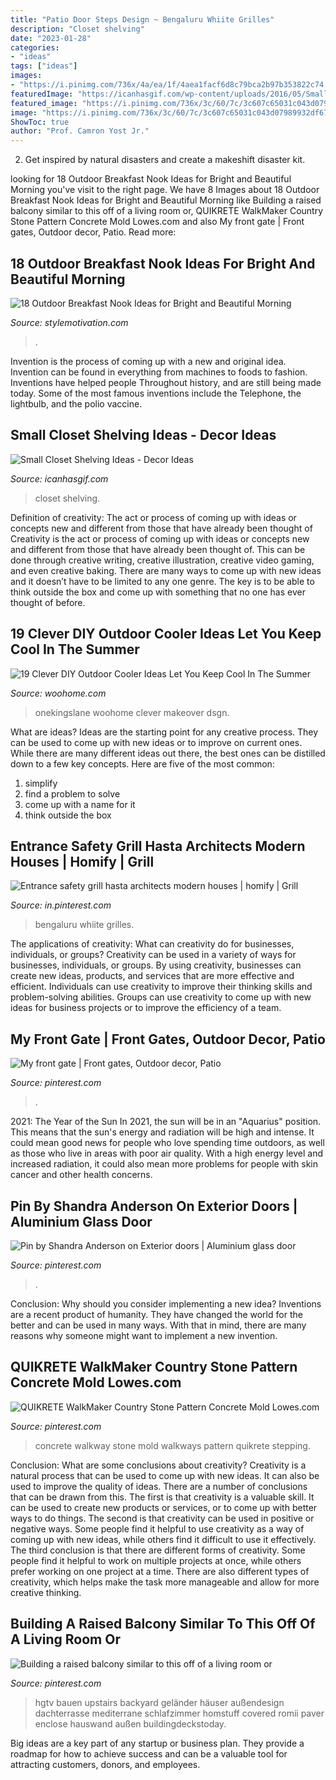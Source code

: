 ```yaml
---
title: "Patio Door Steps Design ~ Bengaluru Whiite Grilles"
description: "Closet shelving"
date: "2023-01-28"
categories:
- "ideas"
tags: ["ideas"]
images:
- "https://i.pinimg.com/736x/4a/ea/1f/4aea1facf6d8c79bca2b97b353822c74.jpg"
featuredImage: "https://icanhasgif.com/wp-content/uploads/2016/05/Small-Closet-Shelving-Ideas.jpg"
featured_image: "https://i.pinimg.com/736x/3c/60/7c/3c607c65031c043d07989932df6700db.jpg"
image: "https://i.pinimg.com/736x/3c/60/7c/3c607c65031c043d07989932df6700db.jpg"
ShowToc: true
author: "Prof. Camron Yost Jr."
---
```



2. Get inspired by natural disasters and create a makeshift disaster kit.

	

		
looking for 18 Outdoor Breakfast Nook Ideas for Bright and Beautiful Morning you've visit to the right page. We have 8 Images about 18 Outdoor Breakfast Nook Ideas for Bright and Beautiful Morning like Building a raised balcony similar to this off of a living room or, QUIKRETE WalkMaker Country Stone Pattern Concrete Mold Lowes.com and also My front gate | Front gates, Outdoor decor, Patio. Read more:
		
    
## 18 Outdoor Breakfast Nook Ideas For Bright And Beautiful Morning

<img loading=lazy src="https://www.stylemotivation.com/wp-content/uploads/2014/01/20-Outdoor-Breakfast-Nook-Ideas-for-Bright-and-Beautiful-Morning-13-620x465.jpg" onerror="this.onerror=null;this.src='https://tse3.mm.bing.net/th?id=OIP.ZB4RY7ANW1ebiB7CC5NDcwHaFj&amp;pid=15.1';" alt="18 Outdoor Breakfast Nook Ideas for Bright and Beautiful Morning">

_Source: stylemotivation.com_

>. 

	

Invention is the process of coming up with a new and original idea. Invention can be found in everything from machines to foods to fashion. Inventions have helped people Throughout history, and are still being made today. Some of the most famous inventions include the Telephone, the lightbulb, and the polio vaccine.

    
## Small Closet Shelving Ideas - Decor Ideas

<img loading=lazy src="https://icanhasgif.com/wp-content/uploads/2016/05/Small-Closet-Shelving-Ideas.jpg" onerror="this.onerror=null;this.src='https://tse2.mm.bing.net/th?id=OIP.ssqf6V2Ky-8n8i5wUo_ccAHaLI&amp;pid=15.1';" alt="Small Closet Shelving Ideas - Decor Ideas">

_Source: icanhasgif.com_

>closet shelving. 

	

Definition of creativity: The act or process of coming up with ideas or concepts new and different from those that have already been thought of
Creativity is the act or process of coming up with ideas or concepts new and different from those that have already been thought of. This can be done through creative writing, creative illustration, creative video gaming, and even creative baking. There are many ways to come up with new ideas and it doesn’t have to be limited to any one genre. The key is to be able to think outside the box and come up with something that no one has ever thought of before.

    
## 19 Clever DIY Outdoor Cooler Ideas Let You Keep Cool In The Summer

<img loading=lazy src="https://www.woohome.com/wp-content/uploads/2015/06/outdoor-cooler-ideas-woohome-14.jpg" onerror="this.onerror=null;this.src='https://tse1.mm.bing.net/th?id=OIP.fzLKgrsi-p-2oY4n3SMD1QHaK4&amp;pid=15.1';" alt="19 Clever DIY Outdoor Cooler Ideas Let You Keep Cool In The Summer">

_Source: woohome.com_

>onekingslane woohome clever makeover dsgn. 

	

What are ideas?
Ideas are the starting point for any creative process. They can be used to come up with new ideas or to improve on current ones. While there are many different ideas out there, the best ones can be distilled down to a few key concepts. Here are five of the most common:
1. simplify
2. find a problem to solve
3. come up with a name for it
4. think outside the box

    
## Entrance Safety Grill Hasta Architects Modern Houses | Homify | Grill

<img loading=lazy src="https://i.pinimg.com/736x/4a/ea/1f/4aea1facf6d8c79bca2b97b353822c74.jpg" onerror="this.onerror=null;this.src='https://tse2.mm.bing.net/th?id=OIP.-psXly9VjNbMkQ2bZzxE9wHaJ3&amp;pid=15.1';" alt="Entrance safety grill hasta architects modern houses | homify | Grill">

_Source: in.pinterest.com_

>bengaluru whiite grilles. 

	

The applications of creativity: What can creativity do for businesses, individuals, or groups?
Creativity can be used in a variety of ways for businesses, individuals, or groups. By using creativity, businesses can create new ideas, products, and services that are more effective and efficient. Individuals can use creativity to improve their thinking skills and problem-solving abilities. Groups can use creativity to come up with new ideas for business projects or to improve the efficiency of a team.

    
## My Front Gate | Front Gates, Outdoor Decor, Patio

<img loading=lazy src="https://i.pinimg.com/736x/3d/92/47/3d92472c6b20ed010f47c2adc640b87c.jpg" onerror="this.onerror=null;this.src='https://tse3.mm.bing.net/th?id=OIP.OwtGSJ5BmVlf2BW4omr8gwHaJ3&amp;pid=15.1';" alt="My front gate | Front gates, Outdoor decor, Patio">

_Source: pinterest.com_

>. 

	

2021: The Year of the Sun
In 2021, the sun will be in an "Aquarius" position. This means that the sun's energy and radiation will be high and intense. It could mean good news for people who love spending time outdoors, as well as those who live in areas with poor air quality. With a high energy level and increased radiation, it could also mean more problems for people with skin cancer and other health concerns.

    
## Pin By Shandra Anderson On Exterior Doors | Aluminium Glass Door

<img loading=lazy src="https://i.pinimg.com/736x/f9/46/52/f94652c1b54f180dca048e83f638ab85.jpg" onerror="this.onerror=null;this.src='https://tse4.mm.bing.net/th?id=OIP.lLEGQI6S1vG9-QaFZ28mmAHaJ3&amp;pid=15.1';" alt="Pin by Shandra Anderson on Exterior doors | Aluminium glass door">

_Source: pinterest.com_

>. 

	

Conclusion: Why should you consider implementing a new idea?
Inventions are a recent product of humanity. They have changed the world for the better and can be used in many ways. With that in mind, there are many reasons why someone might want to implement a new invention.

    
## QUIKRETE WalkMaker Country Stone Pattern Concrete Mold Lowes.com

<img loading=lazy src="https://i.pinimg.com/736x/3c/60/7c/3c607c65031c043d07989932df6700db.jpg" onerror="this.onerror=null;this.src='https://tse2.mm.bing.net/th?id=OIP.tEDwXRmB3QyrM7RuzR_bYQHaLI&amp;pid=15.1';" alt="QUIKRETE WalkMaker Country Stone Pattern Concrete Mold Lowes.com">

_Source: pinterest.com_

>concrete walkway stone mold walkways pattern quikrete stepping. 

	

Conclusion: What are some conclusions about creativity?
Creativity is a natural process that can be used to come up with new ideas. It can also be used to improve the quality of ideas. There are a number of conclusions that can be drawn from this. The first is that creativity is a valuable skill. It can be used to create new products or services, or to come up with better ways to do things. The second is that creativity can be used in positive or negative ways. Some people find it helpful to use creativity as a way of coming up with new ideas, while others find it difficult to use it effectively. The third conclusion is that there are different forms of creativity. Some people find it helpful to work on multiple projects at once, while others prefer working on one project at a time. There are also different types of creativity, which helps make the task more manageable and allow for more creative thinking.

    
## Building A Raised Balcony Similar To This Off Of A Living Room Or

<img loading=lazy src="https://i.pinimg.com/736x/93/62/47/9362477e6965fccbb026d1c69b4a954d.jpg" onerror="this.onerror=null;this.src='https://tse3.mm.bing.net/th?id=OIP.xvhftzKUSr1YJ0_U_0HJuAHaJ3&amp;pid=15.1';" alt="Building a raised balcony similar to this off of a living room or">

_Source: pinterest.com_

>hgtv bauen upstairs backyard geländer häuser außendesign dachterrasse mediterrane schlafzimmer homstuff covered romii paver enclose hauswand außen buildingdeckstoday. 

	

Big ideas are a key part of any startup or business plan. They provide a roadmap for how to achieve success and can be a valuable tool for attracting customers, donors, and employees.

